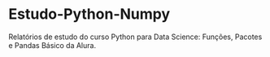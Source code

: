 # Estudo-Python-Numpy

Relatórios de estudo do curso Python para Data Science: Funções, Pacotes e Pandas Básico da Alura.
